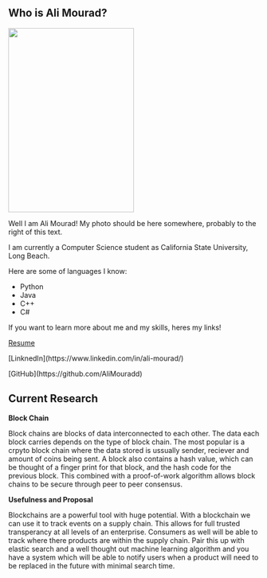 ## Who is Ali Mourad?
<img src="https://user-images.githubusercontent.com/47038179/131779086-994a39e5-aaab-4be4-944d-32e149be6e28.PNG" height="370" width="252" class="right">

Well I am Ali Mourad! My photo should be here somewhere, probably to the right of this text.<br />



I am currently a Computer Science student as California State University, Long Beach.

Here are some of languages I know:               
<ul>
  <li>Python</li>
  <li>Java</li>
  <li>C++</li>
  <li>C#</li>
</ul>
If you want to learn more about me and my skills, heres my links!
 <p> <a href="https://github.com/AliMouradd/MyProfile/files/7102512/Ali_resume2.pdf">Resume</a> </p>
 <p> [LinknedIn](https://www.linkedin.com/in/ali-mourad/) </p>
 <p> [GitHub](https://github.com/AliMouradd) </p>



## Current Research

**Block Chain**

Block chains are blocks of data interconnected to each other. The data each block carries depends on the type of
block chain. The most popular is a crpyto block chain where the data stored is ussually sender, reciever and amount
of coins being sent. A block also contains a hash value, which can be thought of a finger print for that block, and the
hash code for the previous block. This combined with a proof-of-work algorithm allows block chains to be secure through peer
to peer consensus.

**Usefulness and Proposal**

Blockchains are a powerful tool with huge potential. With a blockchain we can use it to track events on a supply chain.
This allows for full trusted transperancy at all levels of an enterprise. Consumers as well will be able to track where
there products are within the supply chain. Pair this up with elastic search and a well thought out machine learning algorithm
and you have a system which will be able to notify users when a product will need to be replaced in the future with minimal
search time.
